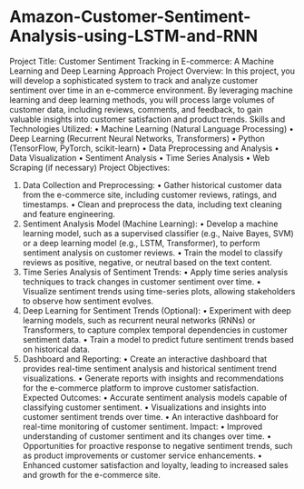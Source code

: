 # Amazon-Customer-Sentiment-Analysis-using-LSTM-and-RNN
Project Title: Customer Sentiment Tracking in E-commerce: A Machine Learning and Deep Learning Approach
Project Overview: In this project, you will develop a sophisticated system to track and analyze customer sentiment over time in an e-commerce environment. By leveraging machine learning and deep learning methods, you will process large volumes of customer data, including reviews, comments, and feedback, to gain valuable insights into customer satisfaction and product trends.
Skills and Technologies Utilized:
•	Machine Learning (Natural Language Processing)
•	Deep Learning (Recurrent Neural Networks, Transformers)
•	Python (TensorFlow, PyTorch, scikit-learn)
•	Data Preprocessing and Analysis
•	Data Visualization
•	Sentiment Analysis
•	Time Series Analysis
•	Web Scraping (if necessary)
Project Objectives:
1.	Data Collection and Preprocessing:
•	Gather historical customer data from the e-commerce site, including customer reviews, ratings, and timestamps.
•	Clean and preprocess the data, including text cleaning and feature engineering.
2.	Sentiment Analysis Model (Machine Learning):
•	Develop a machine learning model, such as a supervised classifier (e.g., Naive Bayes, SVM) or a deep learning model (e.g., LSTM, Transformer), to perform sentiment analysis on customer reviews.
•	Train the model to classify reviews as positive, negative, or neutral based on the text content.
3.	Time Series Analysis of Sentiment Trends:
•	Apply time series analysis techniques to track changes in customer sentiment over time.
•	Visualize sentiment trends using time-series plots, allowing stakeholders to observe how sentiment evolves.
4.	Deep Learning for Sentiment Trends (Optional):
•	Experiment with deep learning models, such as recurrent neural networks (RNNs) or Transformers, to capture complex temporal dependencies in customer sentiment data.
•	Train a model to predict future sentiment trends based on historical data.
5.	Dashboard and Reporting:
•	Create an interactive dashboard that provides real-time sentiment analysis and historical sentiment trend visualizations.
•	Generate reports with insights and recommendations for the e-commerce platform to improve customer satisfaction.
Expected Outcomes:
•	Accurate sentiment analysis models capable of classifying customer sentiment.
•	Visualizations and insights into customer sentiment trends over time.
•	An interactive dashboard for real-time monitoring of customer sentiment.
Impact:
•	Improved understanding of customer sentiment and its changes over time.
•	Opportunities for proactive response to negative sentiment trends, such as product improvements or customer service enhancements.
•	Enhanced customer satisfaction and loyalty, leading to increased sales and growth for the e-commerce site.  
